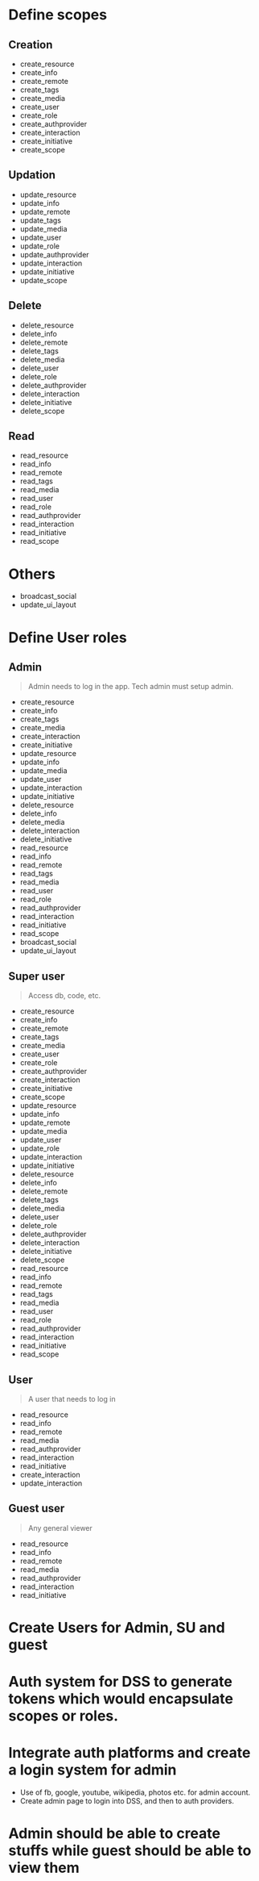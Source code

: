 # Define scopes

## Creation
* create_resource
* create_info
* create_remote
* create_tags
* create_media
* create_user
* create_role
* create_authprovider
* create_interaction
* create_initiative
* create_scope

## Updation
* update_resource
* update_info
* update_remote
* update_tags
* update_media
* update_user
* update_role
* update_authprovider
* update_interaction
* update_initiative
* update_scope

## Delete
* delete_resource
* delete_info
* delete_remote
* delete_tags
* delete_media
* delete_user
* delete_role
* delete_authprovider
* delete_interaction
* delete_initiative
* delete_scope

## Read
* read_resource
* read_info
* read_remote
* read_tags
* read_media
* read_user
* read_role
* read_authprovider
* read_interaction
* read_initiative
* read_scope

# Others
* broadcast_social
* update_ui_layout

# Define User roles

## Admin
> Admin needs to log in the app. Tech admin must setup admin.

* create_resource
* create_info
* create_tags
* create_media
* create_interaction
* create_initiative
* update_resource
* update_info
* update_media
* update_user
* update_interaction
* update_initiative
* delete_resource
* delete_info
* delete_media
* delete_interaction
* delete_initiative
* read_resource
* read_info
* read_remote
* read_tags
* read_media
* read_user
* read_role
* read_authprovider
* read_interaction
* read_initiative
* read_scope
* broadcast_social
* update_ui_layout

## Super user
> Access db, code, etc.

* create_resource
* create_info
* create_remote
* create_tags
* create_media
* create_user
* create_role
* create_authprovider
* create_interaction
* create_initiative
* create_scope
* update_resource
* update_info
* update_remote
* update_media
* update_user
* update_role
* update_interaction
* update_initiative
* delete_resource
* delete_info
* delete_remote
* delete_tags
* delete_media
* delete_user
* delete_role
* delete_authprovider
* delete_interaction
* delete_initiative
* delete_scope
* read_resource
* read_info
* read_remote
* read_tags
* read_media
* read_user
* read_role
* read_authprovider
* read_interaction
* read_initiative
* read_scope

## User
> A user that needs to log in

* read_resource
* read_info
* read_remote
* read_media
* read_authprovider
* read_interaction
* read_initiative
* create_interaction
* update_interaction

## Guest user
> Any general viewer

* read_resource
* read_info
* read_remote
* read_media
* read_authprovider
* read_interaction
* read_initiative


# Create Users for Admin, SU and guest

# Auth system for DSS to generate tokens which would encapsulate scopes or roles.

# Integrate auth platforms and create a login system for admin
* Use of fb, google, youtube, wikipedia, photos etc. for admin account.
* Create admin page to login into DSS, and then to auth providers.

# Admin should be able to create stuffs while guest should be able to view them